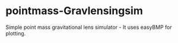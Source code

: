 # pointmass-Gravlensingsim
Simple point mass gravitational lens simulator - It uses easyBMP for plotting.
